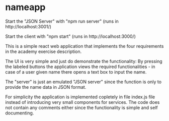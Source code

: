 # nameapp

Start the "JSON Server" with "npm run server" (runs in http://localhost:3001/)

Start the client with "npm start" (runs in http://localhost:3000/)

This is a simple react web application that implements the four requirements in
the academy exercise description.

The UI is very simple and just do demonstrate the functionality: By pressing the 
labeled buttons the application views the required functionalities - in case of
a user given name there opens a text box to input the name.

The "server" is just an emulated "JSON server" since the function is only to provide
the name data in JSON format.

For simplicity the application is implemented copletely in file index.js file
instead of introducing very small components for services. The code does not contain
any comments either since the functionality is simple and self documenting.
